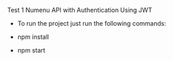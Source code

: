 Test 1 Numenu API with Authentication Using JWT

- To run the project just run the following commands:

- npm install 

- npm start